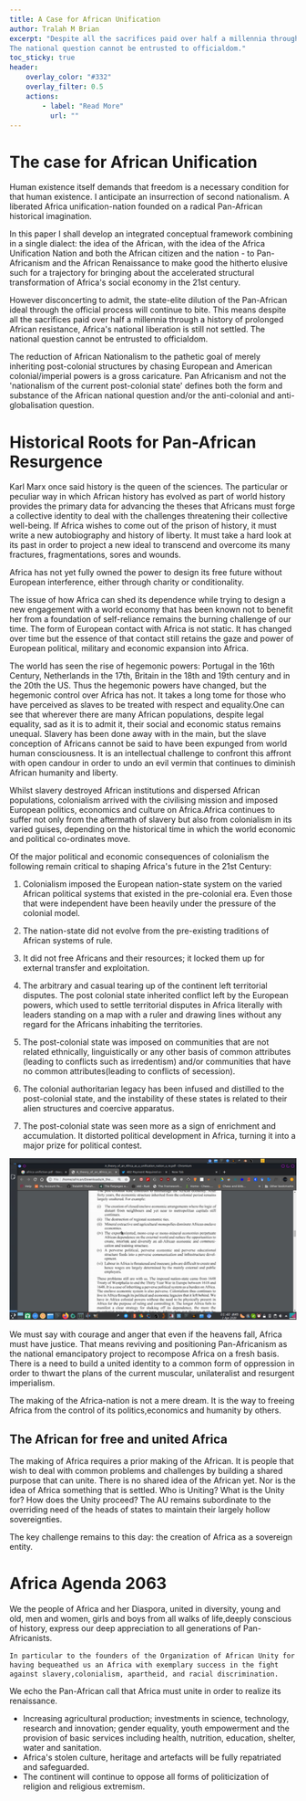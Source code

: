 ```yaml
---
title: A Case for African Unification
author: Tralah M Brian
excerpt: "Despite all the sacrifices paid over half a millennia through a history of prolonged African resistance, Africa's national liberation is still not settled.
The national question cannot be entrusted to officialdom."
toc_sticky: true
header:
    overlay_color: "#332"
    overlay_filter: 0.5
    actions:
        - label: "Read More"
          url: ""
---
```




# The case for African Unification
Human existence itself demands that freedom is a necessary condition for that human existence.
I anticipate an insurrection of second nationalism.
A liberated Africa unification-nation founded on a radical Pan-African historical imagination.

In this paper I shall develop an integrated conceptual framework combining in a single dialect: the idea of the African, with the idea of the Africa Unification Nation and both the African citizen and the nation - to Pan-Africanism and the African Renaissance to make good the hitherto elusive such for a trajectory for bringing about the accelerated structural transformation of Africa's social economy in the 21st century.

However disconcerting to admit, the state-elite dilution of the Pan-African ideal through the official process will continue to bite.
This means despite all the sacrifices paid over half a millennia through a history of prolonged African resistance, Africa's national liberation is still not settled.
The national question cannot be entrusted to officialdom.

The reduction of African Nationalism to the pathetic goal of merely inheriting post-colonial structures by chasing European and American colonial/imperial powers is a gross caricature.
Pan Africanism and not the 'nationalism of the current post-colonial state' defines both the form and substance of the African national question and/or the anti-colonial and anti-globalisation question.

# Historical Roots for Pan-African Resurgence
Karl Marx once said history is the queen of the sciences. The particular or peculiar way in which African history has evolved as part of world history provides the primary data for advancing the theses that Africans must forge a collective identity to deal with the challenges threatening their collective well-being.
If Africa wishes to come out of the prison of history, it must write a new autobiography and history of liberty. It must take a hard look at its past in order to project a new ideal to transcend and overcome its many fractures, fragmentations, sores and wounds.

Africa has not yet fully owned the power to design its free future without European interference, either through charity or conditionality.

The issue of how Africa can shed its dependence while trying to design a new engagement with a world economy that has been known not to benefit her from a foundation of self-reliance remains the burning challenge of our time.
The form of European contact with Africa is not static. It has changed over time but the essence of that contact still retains the gaze and power of European political, military and economic expansion into Africa.

The world has seen the rise of hegemonic powers: Portugal in the 16th Century, Netherlands in the 17th, Britain in the 18th and 19th century and in the 20th the US.
Thus the hegemonic powers have changed, but the hegemonic control over Africa has not.
It takes a long tome for those who have perceived as slaves to be treated with respect and equality.One can see that wherever there are many African populations, despite legal equality, sad as it is to admit it, their social and economic status remains unequal.
Slavery has been done away with in the main, but the slave conception of Africans cannot be said to have been expunged from world human consciousness.
It is an intellectual challenge to confront this affront with open candour in order to undo an evil vermin that continues to diminish African humanity and liberty.

Whilst slavery destroyed African institutions and dispersed African populations, colonialism arrived with the civilising mission and imposed European politics, economics and culture on Africa.Africa continues to suffer not only from the aftermath of slavery but also from colonialism in its varied guises, depending on the historical time in which the world economic and political co-ordinates move.

Of the major political and economic consequences of colonialism the following remain critical to shaping Africa's future in the 21st Century:
1. Colonialism imposed the European nation-state system on the varied African political systems that existed in the pre-colonial era. Even those that were independent have been heavily under the pressure of the colonial model.

2. The nation-state did not evolve from the pre-existing traditions of African systems of rule.
3. It did not free Africans and their resources; it locked them up for external transfer and exploitation.

4. The arbitrary and casual tearing up of the continent left territorial disputes. The post colonial state inherited conflict left by the European powers, which used to settle territorial disputes in Africa literally with leaders standing on a map with a ruler and drawing lines without any regard for the Africans inhabiting the territories.

5. The post-colonial state was imposed on communities that are not related ethnically, linguistically or any other basis of common attributes (leading to conflicts such as irredentism) and/or communities that have no common attributes(leading to conflicts of secession).

6. The colonial authoritarian legacy has been infused and distilled to the post-colonial state, and the instability of these states is related to their alien structures and coercive apparatus.

7. The post-colonial state  was seen more as a sign of enrichment and accumulation. It distorted political development in Africa, turning it into a major prize for political contest.

![Economic Outcomes](/images/economic_outcomes_colonialism.png)

We must say with courage and anger that even if the heavens fall, Africa must have justice. That means reviving and positioning Pan-Africanism as the national emancipatory project to recompose Africa on a fresh basis.
There is a need to build a united identity to a common form of oppression in order to thwart the plans of the current muscular, unilateralist and resurgent imperialism.


The making of the Africa-nation is not a mere dream. It is the way to freeing Africa from the control of its politics,economics and humanity by others.

## The African for free and united Africa
The making of Africa requires a prior making of the African.
It is people that wish to deal with common problems and challenges by building a shared purpose that can unite.
There is no shared idea of the African yet. Nor is the idea of Africa something that is settled.
Who is Uniting? What is the Unity for? How does the Unity proceed?
The AU remains subordinate to the overriding need of the heads of states to maintain their largely hollow sovereignties.

The key challenge remains to this day: the creation of Africa as a sovereign entity.

# Africa Agenda 2063
<div class="notice">
    We the people of Africa and her Diaspora, united in diversity, young and old, men and women, girls and boys from all walks of life,deeply conscious of history, express our deep appreciation to all generations of Pan-Africanists.

    In particular to the founders of the Organization of African Unity for having bequeathed us an Africa with exemplary success in the fight against slavery,colonialism, apartheid, and racial discrimination.
</div>

We echo the Pan-African call that Africa must unite in order to realize its renaissance.
* Increasing agricultural production; investments in science, technology, research and innovation; gender equality, youth empowerment and the provision of basic services including health, nutrition, education, shelter, water and sanitation.
* Africa's stolen culture, heritage and artefacts will be fully repatriated and safeguarded.
* The continent will continue to oppose all forms of politicization of religion and religious extremism.

